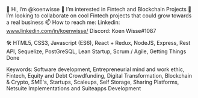 👋 Hi, I’m @koenwisse
👀 I’m interested in Fintech and Blockchain Projects
💞️ I’m looking to collaborate on cool Fintech projects that could grow towards a real business
📫 How to reach me:
Linkedin: www.linkedin.com/in/koenwisse/
Discord: Koen Wisse#1087

:hammer_and_wrench: HTML5, CSS3, Javascript (ES6), React + Redux, NodeJS, Express, Rest API, Sequelize, PostGreSQL, Lean Startup, Scrum / Agile, Getting Things Done

Keywords: Software development, Entrepreneurial mind and work ethic, Fintech, Equity and Debt Crowdfunding, Digital Transformation, Blockchain & Crypto, SME's, Startups, Scaleups, Self Storage, Sharing Platforms, Netsuite Implementations and Suiteapps Development








